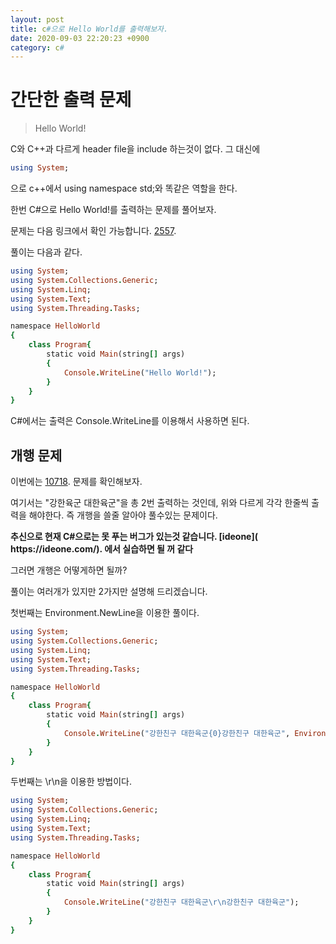 ```yaml
---
layout: post
title: c#으로 Hello World를 출력해보자.
date: 2020-09-03 22:20:23 +0900
category: c#
---
```

# 간단한 출력 문제
> Hello World!

C와 C++과 다르게 header file을 include 하는것이 없다. 그 대신에
```ruby
using System;
```
으로 c++에서 using namespace std;와 똑같은 역할을 한다.

한번 C#으로 Hello World!를 출력하는 문제를 풀어보자.

문제는 다음 링크에서 확인 가능합니다. [2557](https://www.acmicpc.net/problem/2557).

풀이는 다음과 같다.
```ruby
using System;
using System.Collections.Generic;
using System.Linq;
using System.Text;
using System.Threading.Tasks;

namespace HelloWorld
{
    class Program{
        static void Main(string[] args)
        {
            Console.WriteLine("Hello World!");
        }
    }
}
```
C#에서는 출력은 Console.WriteLine를 이용해서 사용하면 된다.

## 개행 문제
이번에는 [10718](https://www.acmicpc.net/problem/10718). 문제를 확인해보자.

여기서는 "강한육군 대한육군"을 총 2번 출력하는 것인데, 위와 다르게 각각 한줄씩 출력을 해야한다.
즉 개행을 쓸줄 알아야 풀수있는 문제이다.

<p><b>추신으로 현재 C#으로는 못 푸는 버그가 있는것 같습니다. [ideone]( https://ideone.com/). 에서 실습하면 될 꺼 같다</b></p>

그러면 개행은 어떻게하면 될까?

풀이는 여러개가 있지만 2가지만 설명해 드리겠습니다.

첫번째는 Environment.NewLine을 이용한 풀이다.
```ruby
using System;
using System.Collections.Generic;
using System.Linq;
using System.Text;
using System.Threading.Tasks;

namespace HelloWorld
{
    class Program{
        static void Main(string[] args)
        {
            Console.WriteLine("강한친구 대한육군{0}강한친구 대한육군", Environment.NewLine);
        }
    }
}
```

두번째는 \r\n을 이용한 방법이다.

```ruby
using System;
using System.Collections.Generic;
using System.Linq;
using System.Text;
using System.Threading.Tasks;

namespace HelloWorld
{
    class Program{
        static void Main(string[] args)
        {
            Console.WriteLine("강한친구 대한육군\r\n강한친구 대한육군");
        }
    }
}
```